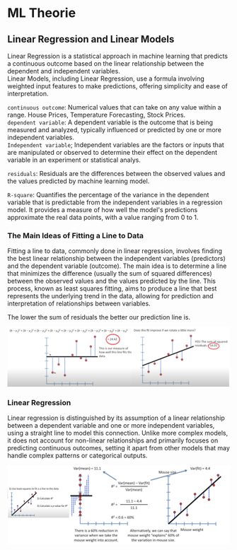 # ML Theorie

## Linear Regression and Linear Models

Linear Regression is a statistical approach in machine learning that predicts a continuous outcome based on the linear relationship between the dependent and independent variables.  
Linear Models, including Linear Regression, use a formula involving weighted input features to make predictions, offering simplicity and ease of interpretation.

`continuous outcome`: Numerical values that can take on any value within a range. House Prices, Temperature Forecasting, Stock Prices.  
`dependent variable`: A dependent variable is the outcome that is being measured and analyzed, typically influenced or predicted by one or more independent variables.  
`Independent variable`; 
Independent variables are the factors or inputs that are manipulated or observed to determine their effect on the dependent variable in an experiment or statistical analys.

`residuals`: 
Residuals are the differences between the observed values and the values predicted by machine learning model.

`R-square`: Quantifies the percentage of the variance in the dependent variable that is predictable from the independent variables in a regression model. It provides a measure of how well the model's predictions approximate the real data points, with a value ranging from 0 to 1.
 	
### The Main Ideas of Fitting a Line to Data

Fitting a line to data, commonly done in linear regression, involves finding the best linear relationship between the independent variables (predictors) and the dependent variable (outcome). The main idea is to determine a line that minimizes the difference (usually the sum of squared differences) between the observed values and the values predicted by the line. This process, known as least squares fitting, aims to produce a line that best represents the underlying trend in the data, allowing for prediction and interpretation of relationships between variables.



The lower the sum of residuals the better our prediction line is.

![Description of Image](img/04_07_01_The-Main-Ideas-of-Fitting-a-Line-to-Data.png)

### Linear Regression


Linear regression is distinguished by its assumption of a linear relationship between a dependent variable and one or more independent variables, using a straight line to model this connection. Unlike more complex models, it does not account for non-linear relationships and primarily focuses on predicting continuous outcomes, setting it apart from other models that may handle complex patterns or categorical outputs.

![Description of Image](img/04_07_02_Linear_Regression.png)
